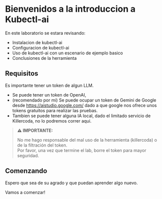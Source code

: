 # Bienvenidos a la introduccion a Kubectl-ai

En este laboratorio se estara revisando:

- Instalacion de kubectl-ai
- Configuracion de kubectl-ai
- Uso de kubectl-ai con un escenario de ejemplo basico
- Conclusiones de la herramienta

## Requisitos

Es importante tener un token de algun LLM.
- Se puede tener un token de OpenAI, 
- (recomendado por mi) Se puede ocupar un token de Gemini de Google desde https://aistudio.google.com/ dado a que google nos ofrece unos tokens gratuitos para realizar las pruebas.
- Tambien se puede tener alguna IA local, dado el limitado servicio de Killercoda, no lo podremos correr aqui.

> **⚠️ IMPORTANTE:**  
>  
> No me hago responsable del mal uso de la herramienta (killercoda) o de la filtración del token.  
> Por favor, una vez que termine el lab, borre el token para mayor seguridad.


## Comenzando

Espero que sea de su agrado y que puedan aprender algo nuevo.

Vamos a comenzar!